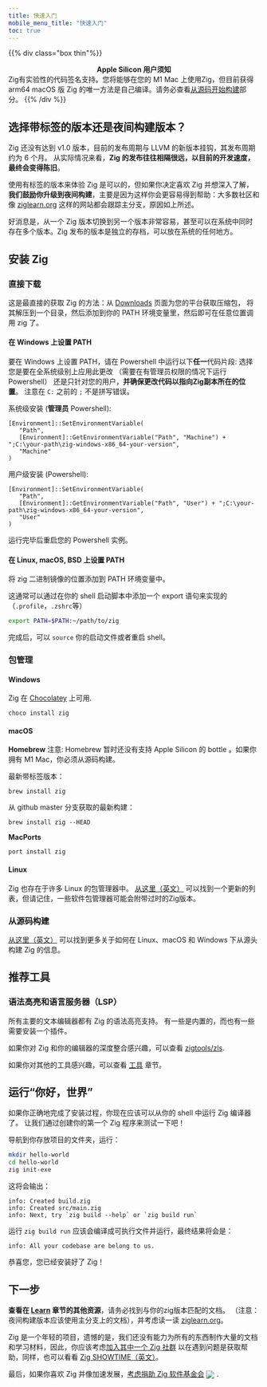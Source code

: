 ```yaml
---
title: 快速入门
mobile_menu_title: "快速入门"
toc: true
---
```


{{% div class="box thin"%}}
**<center>Apple Silicon 用户须知</center>**
Zig有实验性的代码签名支持。您将能够在您的 M1 Mac 上使用Zig，但目前获得 arm64 macOS 版 Zig 的唯一方法是自己编译。请务必查看[从源码开始构建](#building-from-source)部分。
{{% /div %}}


## 选择带标签的版本还是夜间构建版本？
Zig 还没有达到 v1.0 版本，目前的发布周期与 LLVM 的新版本挂钩，其发布周期约为 6 个月。
从实际情况来看，**Zig 的发布往往相隔很远，以目前的开发速度，最终会变得陈旧**。

使用有标签的版本来体验 Zig 是可以的，但如果你决定喜欢 Zig 并想深入了解，**我们鼓励你升级到夜间构建**，主要是因为这样你会更容易得到帮助：大多数社区和像 [ziglearn.org](https://ziglearn.org) 这样的网站都会跟踪主分支，原因如上所述。

好消息是，从一个 Zig 版本切换到另一个版本非常容易，甚至可以在系统中同时存在多个版本。Zig 发布的版本是独立的存档，可以放在系统的任何地方。


## 安装 Zig
### 直接下载
这是最直接的获取 Zig 的方法：从 [Downloads](/download) 页面为您的平台获取压缩包，
将其解压到一个目录，然后添加到你的 PATH 环境变量里，然后即可在任意位置调用 zig 了。

#### 在 Windows 上设置 PATH
要在 Windows 上设置 PATH，请在 Powershell 中运行以下**任一**代码片段:
选择您是要在全系统级别上应用此更改 （需要在有管理员权限的情况下运行Powershell）
还是只针对您的用户，**并确保更改代码以指向Zig副本所在的位置**。
注意在 `C:` 之前的 `;` 不是拼写错误。

系统级安装 (**管理员** Powershell):
```
[Environment]::SetEnvironmentVariable(
   "Path",
   [Environment]::GetEnvironmentVariable("Path", "Machine") + ";C:\your-path\zig-windows-x86_64-your-version",
   "Machine"
)
```

用户级安装 (Powershell):
```
[Environment]::SetEnvironmentVariable(
   "Path",
   [Environment]::GetEnvironmentVariable("Path", "User") + ";C:\your-path\zig-windows-x86_64-your-version",
   "User"
)
```
运行完毕后重启您的 Powershell 实例。

#### 在 Linux, macOS, BSD 上设置 PATH
将 zig 二进制镜像的位置添加到 PATH 环境变量中。

这通常可以通过在你的 shell 启动脚本中添加一个 export 语句来实现的（`.profile`，`.zshrc`等）
```bash
export PATH=$PATH:~/path/to/zig
```
完成后，可以 `source` 你的启动文件或者重启 shell。




### 包管理
#### Windows
Zig 在 [Chocolatey](https://chocolatey.org/packages/zig) 上可用.
```
choco install zig
```

#### macOS

**Homebrew**
注意: Homebrew 暂时还没有支持 Apple Silicon 的 bottle 。如果你拥有 M1 Mac，你必须从源码构建。

最新带标签版本：
```
brew install zig
```

从 github master 分支获取的最新构建：
```
brew install zig --HEAD
```

**MacPorts**
```
port install zig
```
#### Linux
Zig 也存在于许多 Linux 的包管理器中。 [从这里（英文）](https://github.com/ziglang/zig/wiki/Install-Zig-from-a-Package-Manager)
可以找到一个更新的列表，但请记住，一些软件包管理器可能会附带过时的Zig版本。

### 从源码构建
[从这里（英文）](https://github.com/ziglang/zig/wiki/Building-Zig-From-Source)
可以找到更多关于如何在 Linux、macOS 和 Windows 下从源头构建 Zig 的信息。

## 推荐工具
### 语法高亮和语言服务器（LSP）
所有主要的文本编辑器都有 Zig 的语法高亮支持。
有一些是内置的，而也有一些需要安装一个插件。

如果你对 Zig 和你的编辑器的深度整合感兴趣，可以查看 [zigtools/zls](https://github.com/zigtools/zls).

如果你对其他的工具感兴趣，可以查看 [工具](../tools/) 章节。

## 运行“你好，世界”
如果你正确地完成了安装过程，你现在应该可以从你的 shell 中运行 Zig 编译器了。
让我们通过创建你的第一个 Zig 程序来测试一下吧！

导航到你存放项目的文件夹，运行：
```bash
mkdir hello-world
cd hello-world
zig init-exe
```

这将会输出：
```
info: Created build.zig
info: Created src/main.zig
info: Next, try `zig build --help` or `zig build run`
```

运行 `zig build run` 应该会编译成可执行文件并运行，最终结果将会是：
```
info: All your codebase are belong to us.
```

恭喜您，您已经安装好了 Zig！

## 下一步
**查看在 [Learn](../) 章节的其他资源**，请务必找到与你的zig版本匹配的文档。
（注意：夜间构建版本应该使用主分支上的文档），并考虑读一读 [ziglearn.org](https://ziglearn.org)。

Zig 是一个年轻的项目，遗憾的是，我们还没有能力为所有的东西制作大量的文档和学习材料，因此，你应该考虑[加入其中一个 Zig 社群](https://github.com/ziglang/zig/wiki/Community)
以在遇到问题是获取帮助，同样，也可以看看 [Zig SHOWTIME（英文）](https://zig.show)。

最后，如果你喜欢 Zig 并像加速发展，[考虑捐助 Zig 软件基金会](../../zsf)
<img src="../../heart.svg" style="vertical-align:middle; margin-right: 5px">.
